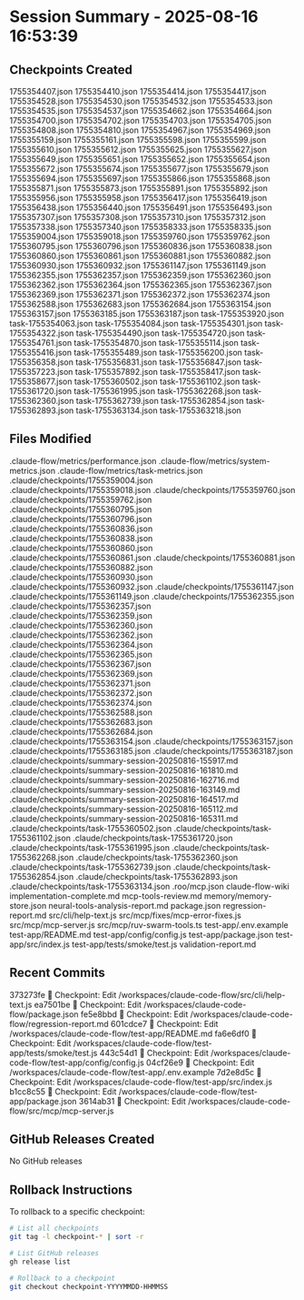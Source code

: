 # Session Summary - 2025-08-16 16:53:39

## Checkpoints Created
1755354407.json
1755354410.json
1755354414.json
1755354417.json
1755354528.json
1755354530.json
1755354532.json
1755354533.json
1755354535.json
1755354537.json
1755354662.json
1755354664.json
1755354700.json
1755354702.json
1755354703.json
1755354705.json
1755354808.json
1755354810.json
1755354967.json
1755354969.json
1755355159.json
1755355161.json
1755355598.json
1755355599.json
1755355610.json
1755355612.json
1755355625.json
1755355627.json
1755355649.json
1755355651.json
1755355652.json
1755355654.json
1755355672.json
1755355674.json
1755355677.json
1755355679.json
1755355694.json
1755355697.json
1755355866.json
1755355868.json
1755355871.json
1755355873.json
1755355891.json
1755355892.json
1755355956.json
1755355958.json
1755356417.json
1755356419.json
1755356438.json
1755356440.json
1755356491.json
1755356493.json
1755357307.json
1755357308.json
1755357310.json
1755357312.json
1755357338.json
1755357340.json
1755358333.json
1755358335.json
1755359004.json
1755359018.json
1755359760.json
1755359762.json
1755360795.json
1755360796.json
1755360836.json
1755360838.json
1755360860.json
1755360861.json
1755360881.json
1755360882.json
1755360930.json
1755360932.json
1755361147.json
1755361149.json
1755362355.json
1755362357.json
1755362359.json
1755362360.json
1755362362.json
1755362364.json
1755362365.json
1755362367.json
1755362369.json
1755362371.json
1755362372.json
1755362374.json
1755362588.json
1755362683.json
1755362684.json
1755363154.json
1755363157.json
1755363185.json
1755363187.json
task-1755353920.json
task-1755354063.json
task-1755354084.json
task-1755354301.json
task-1755354322.json
task-1755354490.json
task-1755354720.json
task-1755354761.json
task-1755354870.json
task-1755355114.json
task-1755355416.json
task-1755355489.json
task-1755356200.json
task-1755356358.json
task-1755356831.json
task-1755356847.json
task-1755357223.json
task-1755357892.json
task-1755358417.json
task-1755358677.json
task-1755360502.json
task-1755361102.json
task-1755361720.json
task-1755361995.json
task-1755362268.json
task-1755362360.json
task-1755362739.json
task-1755362854.json
task-1755362893.json
task-1755363134.json
task-1755363218.json

## Files Modified
.claude-flow/metrics/performance.json
.claude-flow/metrics/system-metrics.json
.claude-flow/metrics/task-metrics.json
.claude/checkpoints/1755359004.json
.claude/checkpoints/1755359018.json
.claude/checkpoints/1755359760.json
.claude/checkpoints/1755359762.json
.claude/checkpoints/1755360795.json
.claude/checkpoints/1755360796.json
.claude/checkpoints/1755360836.json
.claude/checkpoints/1755360838.json
.claude/checkpoints/1755360860.json
.claude/checkpoints/1755360861.json
.claude/checkpoints/1755360881.json
.claude/checkpoints/1755360882.json
.claude/checkpoints/1755360930.json
.claude/checkpoints/1755360932.json
.claude/checkpoints/1755361147.json
.claude/checkpoints/1755361149.json
.claude/checkpoints/1755362355.json
.claude/checkpoints/1755362357.json
.claude/checkpoints/1755362359.json
.claude/checkpoints/1755362360.json
.claude/checkpoints/1755362362.json
.claude/checkpoints/1755362364.json
.claude/checkpoints/1755362365.json
.claude/checkpoints/1755362367.json
.claude/checkpoints/1755362369.json
.claude/checkpoints/1755362371.json
.claude/checkpoints/1755362372.json
.claude/checkpoints/1755362374.json
.claude/checkpoints/1755362588.json
.claude/checkpoints/1755362683.json
.claude/checkpoints/1755362684.json
.claude/checkpoints/1755363154.json
.claude/checkpoints/1755363157.json
.claude/checkpoints/1755363185.json
.claude/checkpoints/1755363187.json
.claude/checkpoints/summary-session-20250816-155917.md
.claude/checkpoints/summary-session-20250816-161810.md
.claude/checkpoints/summary-session-20250816-162716.md
.claude/checkpoints/summary-session-20250816-163149.md
.claude/checkpoints/summary-session-20250816-164517.md
.claude/checkpoints/summary-session-20250816-165112.md
.claude/checkpoints/summary-session-20250816-165311.md
.claude/checkpoints/task-1755360502.json
.claude/checkpoints/task-1755361102.json
.claude/checkpoints/task-1755361720.json
.claude/checkpoints/task-1755361995.json
.claude/checkpoints/task-1755362268.json
.claude/checkpoints/task-1755362360.json
.claude/checkpoints/task-1755362739.json
.claude/checkpoints/task-1755362854.json
.claude/checkpoints/task-1755362893.json
.claude/checkpoints/task-1755363134.json
.roo/mcp.json
claude-flow-wiki
implementation-complete.md
mcp-tools-review.md
memory/memory-store.json
neural-tools-analysis-report.md
package.json
regression-report.md
src/cli/help-text.js
src/mcp/fixes/mcp-error-fixes.js
src/mcp/mcp-server.js
src/mcp/ruv-swarm-tools.ts
test-app/.env.example
test-app/README.md
test-app/config/config.js
test-app/package.json
test-app/src/index.js
test-app/tests/smoke/test.js
validation-report.md

## Recent Commits
373273fe 🔖 Checkpoint: Edit /workspaces/claude-code-flow/src/cli/help-text.js
ea7501be 🔖 Checkpoint: Edit /workspaces/claude-code-flow/package.json
fe5e8bbd 🔖 Checkpoint: Edit /workspaces/claude-code-flow/regression-report.md
601cdce7 🔖 Checkpoint: Edit /workspaces/claude-code-flow/test-app/README.md
fa6e6df0 🔖 Checkpoint: Edit /workspaces/claude-code-flow/test-app/tests/smoke/test.js
443c54d1 🔖 Checkpoint: Edit /workspaces/claude-code-flow/test-app/config/config.js
04cf26e9 🔖 Checkpoint: Edit /workspaces/claude-code-flow/test-app/.env.example
7d2e8d5c 🔖 Checkpoint: Edit /workspaces/claude-code-flow/test-app/src/index.js
b1cc8c55 🔖 Checkpoint: Edit /workspaces/claude-code-flow/test-app/package.json
3614ab31 🔖 Checkpoint: Edit /workspaces/claude-code-flow/src/mcp/mcp-server.js

## GitHub Releases Created
No GitHub releases

## Rollback Instructions
To rollback to a specific checkpoint:
```bash
# List all checkpoints
git tag -l checkpoint-* | sort -r

# List GitHub releases
gh release list

# Rollback to a checkpoint
git checkout checkpoint-YYYYMMDD-HHMMSS
```

